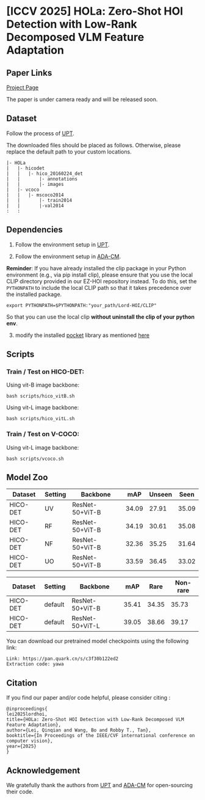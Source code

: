 # [ICCV 2025] HOLa: Zero-Shot HOI Detection with Low-Rank Decomposed VLM Feature Adaptation

## Paper Links

<!-- [arXiv](https://arxiv.org/)  -->
[Project Page](https://chelsielei.github.io/HOLa_Proj/)

The paper is under camera ready and will be released soon. 


## Dataset 
Follow the process of [UPT](https://github.com/fredzzhang/upt).

The downloaded files should be placed as follows. Otherwise, please replace the default path to your custom locations.
```
|- HOLa
|   |- hicodet
|   |   |- hico_20160224_det
|   |       |- annotations
|   |       |- images
|   |- vcoco
|   |   |- mscoco2014
|   |       |- train2014
|   |       |-val2014
:   :      
```

## Dependencies
1. Follow the environment setup in [UPT](https://github.com/fredzzhang/upt).

2. Follow the environment setup in [ADA-CM](https://github.com/ltttpku/ADA-CM/tree/main).

**Reminder**: 
If you have already installed the clip package in your Python environment (e.g., via pip install clip), please ensure that you use the local CLIP directory provided in our EZ-HOI repository instead. To do this, set the  `PYTHONPATH` to include the local CLIP path so that it takes precedence over the installed package.
```
export PYTHONPATH=$PYTHONPATH:"your_path/Lord-HOI/CLIP"
```
So that you can use the local clip **without uninstall the clip of your python env**.

3. modify the installed [pocket](https://github.com/fredzzhang/pocket) library as mentioned [here](https://github.com/ChelsieLei/EZ-HOI/issues/2)

## Scripts
### Train / Test on HICO-DET:

Using vit-B image backbone:
```
bash scripts/hico_vitB.sh
```

Using vit-L image backbone:
```
bash scripts/hico_vitL.sh
```


### Train / Test on V-COCO:

Using vit-L image backbone:
```
bash scripts/vcoco.sh
```


## Model Zoo

| Dataset | Setting| Backbone  | mAP | Unseen | Seen |
| ---- |  ----  | ----  | ----  | ----  | ----  |
| HICO-DET | UV | ResNet-50+ViT-B  | 34.09|27.91|35.09|
| HICO-DET | RF| ResNet-50+ViT-B  | 34.19 |30.61|35.08|
| HICO-DET | NF| ResNet-50+ViT-B  | 32.36|35.25|31.64|
| HICO-DET | UO| ResNet-50+ViT-B  | 33.59|36.45|33.02|

| Dataset | Setting| Backbone  | mAP | Rare | Non-rare |
| ---- |  ----  | ----  | ----  | ----  | ----  |
| HICO-DET |default| ResNet-50+ViT-B  | 35.41|34.35|35.73|
| HICO-DET |default| ResNet-50+ViT-L  | 39.05|38.66|39.17|

You can download our pretrained model checkpoints using the following link:  
```
Link: https://pan.quark.cn/s/c3f30b122ed2 
Extraction code: yawa
```

## Citation
If you find our paper and/or code helpful, please consider citing :
```
@inproceedings{
lei2025lordhoi,
title={HOLa: Zero-Shot HOI Detection with Low-Rank Decomposed VLM Feature Adaptation},
author={Lei, Qinqian and Wang, Bo and Robby T., Tan},
booktitle={In Proceedings of the IEEE/CVF international conference on computer vision},
year={2025}
}
```

## Acknowledgement
We gratefully thank the authors from [UPT](https://github.com/fredzzhang/upt) and [ADA-CM](https://github.com/ltttpku/ADA-CM/tree/main) for open-sourcing their code.






